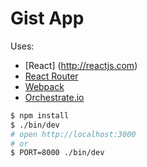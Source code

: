 Gist App
=================

Uses:

- [React] (http://reactjs.com)
- [React Router](https://github.com/rackt/react-router)
- [Webpack](http://webpack.github.io/)
- [Orchestrate.io](http://orchestrate.io/)

```sh
$ npm install
$ ./bin/dev
# open http://localhost:3000
# or
$ PORT=8000 ./bin/dev
```
